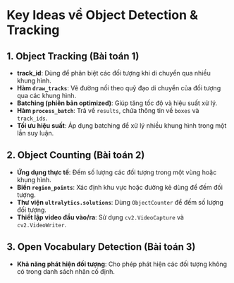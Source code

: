 # Key Ideas về Object Detection & Tracking

## 1. Object Tracking (Bài toán 1)
- **track_id**: Dùng để phân biệt các đối tượng khi di chuyển qua nhiều khung hình.
- **Hàm `draw_tracks`**: Vẽ đường nối theo quỹ đạo di chuyển của đối tượng qua các khung hình.
- **Batching (phiên bản optimized)**: Giúp tăng tốc độ và hiệu suất xử lý.
- **Hàm `process_batch`**: Trả về `results`, chứa thông tin về `boxes` và `track_ids`.
- **Tối ưu hiệu suất**: Áp dụng batching để xử lý nhiều khung hình trong một lần suy luận.

## 2. Object Counting (Bài toán 2)
- **Ứng dụng thực tế**: Đếm số lượng các đối tượng trong một vùng hoặc khung hình.
- **Biến `region_points`**: Xác định khu vực hoặc đường kẻ dùng để đếm đối tượng.
- **Thư viện `ultralytics.solutions`**: Dùng `ObjectCounter` để đếm số lượng đối tượng.
- **Thiết lập video đầu vào/ra**: Sử dụng `cv2.VideoCapture` và `cv2.VideoWriter`.

## 3. Open Vocabulary Detection (Bài toán 3)
- **Khả năng phát hiện đối tượng**: Cho phép phát hiện các đối tượng không có trong danh sách nhãn cố định.
